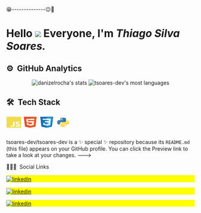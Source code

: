 😁--------------😉💫

<h1 align="left">Hello <img src="https://raw.githubusercontent.com/kaueMarques/kaueMarques/master/hi.gif" width="30px"> Everyone, I'm <em>Thiago Silva Soares.</em> </h1>


## ⚙️ &nbsp;GitHub Analytics

<div align="center">
 <img width="430em" src="https://github-readme-stats.vercel.app/api?username=tsoares-dev&show_icons=true&theme=vision-friendly-dark" alt="danizelrocha's stats"/>
 <img width="390em" src="https://github-readme-stats.vercel.app/api/top-langs/?username=tsoares-dev&layout=compact&theme=vision-friendly-dark" alt="tsoares-dev's     most languages"/>
</div>


## 🛠 &nbsp;Tech Stack  
 <div>
  <img align="center" alt="Rafa-Js" height="30" width="40" src="https://raw.githubusercontent.com/devicons/devicon/master/icons/javascript/javascript-plain.svg">
  <img align="center" alt="Rafa-HTML" height="30" width="40" src="https://raw.githubusercontent.com/devicons/devicon/master/icons/html5/html5-original.svg">
  <img align="center" alt="Rafa-CSS" height="30" width="40" src="https://raw.githubusercontent.com/devicons/devicon/master/icons/css3/css3-original.svg">
  <img align="center" alt="Rafa-Python" height="30" width="40" src="https://raw.githubusercontent.com/devicons/devicon/master/icons/python/python-original.svg">
 </div>   


  ##
tsoares-dev/tsoares-dev is a ✨ special ✨ repository because its `README.md` (this file) appears on your GitHub profile.
You can click the Preview link to take a look at your changes.
--->


<!--
**tsoares-dev/tsoares-dev** is a ✨ _special_ ✨ repository because its `README.md` (this file) appears on your GitHub profile.

Here are some ideas to get you started:

- 🔭 I’m currently working on ...
- 🌱 I’m currently learning ...
- 👯 I’m looking to collaborate on ...
- 🤔 I’m looking for help with ...
- 💬 Ask me about ...
- 📫 How to reach me: ...
- 😄 Pronouns: ...
- ⚡ Fun fact: ...
-->

🙍🏼‍♂ &nbsp;Social Links

<p align="left" style="background:yellow">
<a href="https://www.linkedin.com/in/thiago-ssoares/" target="_blank">
  <img align="center" src="https://iconarchive.com/download/i85700/uiconstock/round-papercut-social/linkedin.ico?style=for-the-badge&logo=linkedin&logoColor=white" alt="linkedin"/>
</a>

</p>

<p align="left" style="background:yellow">
<a href="https://www.facebook.com/ts.thiagosoares1" target="_blank">
  <img align="center" src="https://cdn-0.imagensemoldes.com.br/wp-content/uploads/2020/04/Figura-Facebook-PNG.png?style=for-the-badge&logo=linkedin&logoColor=white" alt="linkedin"/>
</a>

</p>

<p align="left" style="background:yellow">
<a href="https://www.facebook.com/ts.thiagosoares1" target="_blank">
  <img align="center" src="https://cdn-0.imagensemoldes.com.br/wp-content/uploads/2020/04/Figura-Facebook-PNG.png?style=for-the-badge&logo=linkedin&logoColor=white" alt="linkedin"/>
</a>

</p>

